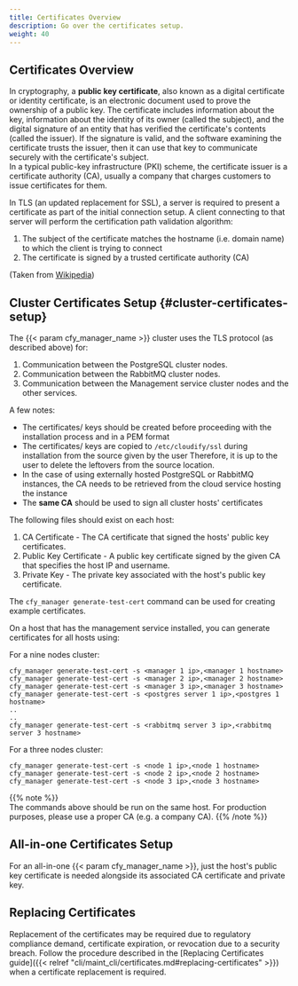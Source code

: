 ```yaml
---
title: Certificates Overview
description: Go over the certificates setup.
weight: 40
---
```


## Certificates Overview
In cryptography, a **public key certificate**, also known as a digital certificate or identity certificate, is an electronic document used to prove the ownership of a public key.
The certificate includes information about the key, information about the identity of its owner (called the subject),
and the digital signature of an entity that has verified the certificate's contents (called the issuer).
If the signature is valid, and the software examining the certificate trusts the issuer, then it can use that key to communicate securely with the certificate's subject.  
In a typical public-key infrastructure (PKI) scheme, the certificate issuer is a certificate authority (CA),
usually a company that charges customers to issue certificates for them.

In TLS (an updated replacement for SSL), a server is required to present a certificate as part of the initial connection setup.
A client connecting to that server will perform the certification path validation algorithm:

1. The subject of the certificate matches the hostname (i.e. domain name) to which the client is trying to connect
1. The certificate is signed by a trusted certificate authority (CA)

(Taken from [Wikipedia](https://en.wikipedia.org/wiki/Public_key_certificate))


## Cluster Certificates Setup {#cluster-certificates-setup}
The {{< param cfy_manager_name >}} cluster uses the TLS protocol (as described above) for:

1. Communication between the PostgreSQL cluster nodes.
1. Communication between the RabbitMQ cluster nodes.
1. Communication between the Management service cluster nodes and the other services.

A few notes:

* The certificates/ keys should be created before proceeding with the installation process and in a PEM format
* The certificates/ keys are copied to `/etc/cloudify/ssl` during installation from the source given by the user
Therefore, it is up to the user to delete the leftovers from the source location.  
* In the case of using externally hosted PostgreSQL or RabbitMQ instances, the CA needs to be retrieved from the cloud service hosting the instance
* The **same CA** should be used to sign all cluster hosts' certificates

The following files should exist on each host:

1. CA Certificate - The CA certificate that signed the hosts' public key certificates.
1. Public Key Certificate - A public key certificate signed by the given CA that specifies the host IP and username.
1. Private Key - The private key associated with the host's public key certificate.

The `cfy_manager generate-test-cert` command can be used for creating example certificates.

On a host that has the management service installed, you can generate certificates for all hosts using:

For a nine nodes cluster:
```
cfy_manager generate-test-cert -s <manager 1 ip>,<manager 1 hostname>
cfy_manager generate-test-cert -s <manager 2 ip>,<manager 2 hostname>
cfy_manager generate-test-cert -s <manager 3 ip>,<manager 3 hostname>
cfy_manager generate-test-cert -s <postgres server 1 ip>,<postgres 1 hostname>
..
..
cfy_manager generate-test-cert -s <rabbitmq server 3 ip>,<rabbitmq server 3 hostname>
```

For a three nodes cluster:
```
cfy_manager generate-test-cert -s <node 1 ip>,<node 1 hostname>
cfy_manager generate-test-cert -s <node 2 ip>,<node 2 hostname>
cfy_manager generate-test-cert -s <node 3 ip>,<node 3 hostname>
```

{{% note %}}  
The commands above should be run on the same host.
For production purposes, please use a proper CA (e.g. a company CA).
{{% /note %}}  


## All-in-one Certificates Setup
For an all-in-one {{< param cfy_manager_name >}}, just the host's public key certificate is needed alongside its associated CA certificate and private key.


## Replacing Certificates
Replacement of the certificates may be required due to regulatory compliance demand, certificate expiration, or revocation due to a security breach.
Follow the procedure described in the [Replacing Certificates guide]({{< relref "cli/maint_cli/certificates.md#replacing-certificates" >}}) when a certificate replacement is required.

